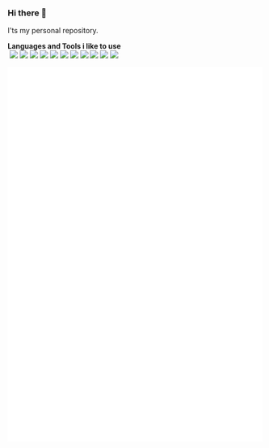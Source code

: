 ### Hi there 👋

I'ts my personal repository.

<p dir="auto"><strong>Languages and Tools i like to use</strong><br>
<a target="_blank" rel="noopener noreferrer" href="#">
<img src="" data-canonical-src="https://img.icons8.com/color/48/000000/mongodb.png" style="max-width: 100%;"></a>
<a target="_blank" rel="noopener noreferrer" href="https://camo.githubusercontent.com/c80e85f44dce04441e9e4ad21e93a1484018683d4a1d330057916f471f8b0f28/68747470733a2f2f696d672e69636f6e73382e636f6d2f636f6c6f722f34382f3030303030302f747970657363726970742e706e67"><img src="https://camo.githubusercontent.com/c80e85f44dce04441e9e4ad21e93a1484018683d4a1d330057916f471f8b0f28/68747470733a2f2f696d672e69636f6e73382e636f6d2f636f6c6f722f34382f3030303030302f747970657363726970742e706e67" data-canonical-src="https://img.icons8.com/color/48/000000/typescript.png" style="max-width: 100%;"></a>
<a target="_blank" rel="noopener noreferrer" href="https://camo.githubusercontent.com/da839b79b282a7658a172f07e13496fb18bcf9fa624d061def0e80f47a68ff1d/68747470733a2f2f696d672e69636f6e73382e636f6d2f636f6c6f722f34382f3030303030302f6a6176617363726970742e706e67"><img src="https://camo.githubusercontent.com/da839b79b282a7658a172f07e13496fb18bcf9fa624d061def0e80f47a68ff1d/68747470733a2f2f696d672e69636f6e73382e636f6d2f636f6c6f722f34382f3030303030302f6a6176617363726970742e706e67" data-canonical-src="https://img.icons8.com/color/48/000000/javascript.png" style="max-width: 100%;"></a>
<a target="_blank" rel="noopener noreferrer" href="https://camo.githubusercontent.com/97daff1d80f13f7b5e38e41f00e01fe02526c7e5f068c540345f212adabaff8b/68747470733a2f2f696d672e69636f6e73382e636f6d2f636f6c6f722f34382f3030303030302f616e67756c61726a732e706e67"><img src="https://camo.githubusercontent.com/97daff1d80f13f7b5e38e41f00e01fe02526c7e5f068c540345f212adabaff8b/68747470733a2f2f696d672e69636f6e73382e636f6d2f636f6c6f722f34382f3030303030302f616e67756c61726a732e706e67" data-canonical-src="https://img.icons8.com/color/48/000000/angularjs.png" style="max-width: 100%;"></a>
<a target="_blank" rel="noopener noreferrer" href="https://camo.githubusercontent.com/d5942ae771b21e3ea0576598c5c2b2070c0c4f6028e2605691a5c07b94923800/68747470733a2f2f696d672e69636f6e73382e636f6d2f636f6c6f722f34382f3030303030302f646f636b65722e706e67"><img src="https://camo.githubusercontent.com/d5942ae771b21e3ea0576598c5c2b2070c0c4f6028e2605691a5c07b94923800/68747470733a2f2f696d672e69636f6e73382e636f6d2f636f6c6f722f34382f3030303030302f646f636b65722e706e67" data-canonical-src="https://img.icons8.com/color/48/000000/docker.png" style="max-width: 100%;"></a>
<a target="_blank" rel="noopener noreferrer" href="https://camo.githubusercontent.com/fa5be1375cd5f950e889c5b5873de90fff7cd74514fdeef2ddd68171cc5494d9/68747470733a2f2f696d672e69636f6e73382e636f6d2f636f6c6f722f34382f3030303030302f6772617068716c2e706e67"><img src="https://camo.githubusercontent.com/fa5be1375cd5f950e889c5b5873de90fff7cd74514fdeef2ddd68171cc5494d9/68747470733a2f2f696d672e69636f6e73382e636f6d2f636f6c6f722f34382f3030303030302f6772617068716c2e706e67" data-canonical-src="https://img.icons8.com/color/48/000000/graphql.png" style="max-width: 100%;"></a>
<a target="_blank" rel="noopener noreferrer" href="https://camo.githubusercontent.com/6654077c582dc7a931a7f54d124ef1df886e09989128f3281e25f8390e41da8b/68747470733a2f2f696d672e69636f6e73382e636f6d2f636f6c6f722f34382f3030303030302f76697375616c2d73747564696f2e706e67"><img src="https://camo.githubusercontent.com/6654077c582dc7a931a7f54d124ef1df886e09989128f3281e25f8390e41da8b/68747470733a2f2f696d672e69636f6e73382e636f6d2f636f6c6f722f34382f3030303030302f76697375616c2d73747564696f2e706e67" data-canonical-src="https://img.icons8.com/color/48/000000/visual-studio.png" style="max-width: 100%;"></a>
<a target="_blank" rel="noopener noreferrer" href="https://camo.githubusercontent.com/e9141be13e6bea8c50af6d48f64700246faed666040ead23e74d4fc27bf411e3/68747470733a2f2f696d672e69636f6e73382e636f6d2f666c75656e742f34382f3030303030302f76697375616c2d73747564696f2d636f64652d323031392e706e67"><img src="https://camo.githubusercontent.com/e9141be13e6bea8c50af6d48f64700246faed666040ead23e74d4fc27bf411e3/68747470733a2f2f696d672e69636f6e73382e636f6d2f666c75656e742f34382f3030303030302f76697375616c2d73747564696f2d636f64652d323031392e706e67" data-canonical-src="https://img.icons8.com/fluent/48/000000/visual-studio-code-2019.png" style="max-width: 100%;"></a>
<a target="_blank" rel="noopener noreferrer" href="https://camo.githubusercontent.com/bc60041f5ea7b022c6419b73a15aaac12a2ede682867ec0d3e3c9ec374dce54b/68747470733a2f2f696d672e69636f6e73382e636f6d2f636f6c6f722f34382f3030303030302f6769742e706e67"><img src="https://camo.githubusercontent.com/bc60041f5ea7b022c6419b73a15aaac12a2ede682867ec0d3e3c9ec374dce54b/68747470733a2f2f696d672e69636f6e73382e636f6d2f636f6c6f722f34382f3030303030302f6769742e706e67" data-canonical-src="https://img.icons8.com/color/48/000000/git.png" style="max-width: 100%;"></a>
<a target="_blank" rel="noopener noreferrer" href="https://camo.githubusercontent.com/0795475ab521318b4426f7f9830c96d246fd15acd98350cf750dfa0bf3b41848/68747470733a2f2f696d672e69636f6e73382e636f6d2f636f6c6f722f34382f3030303030302f6d6963726f736f66742d73716c2d7365727665722e706e67"><img src="https://camo.githubusercontent.com/0795475ab521318b4426f7f9830c96d246fd15acd98350cf750dfa0bf3b41848/68747470733a2f2f696d672e69636f6e73382e636f6d2f636f6c6f722f34382f3030303030302f6d6963726f736f66742d73716c2d7365727665722e706e67" data-canonical-src="https://img.icons8.com/color/48/000000/microsoft-sql-server.png" style="max-width: 100%;"></a>
<a target="_blank" rel="noopener noreferrer" href="https://camo.githubusercontent.com/ba764960f9e7675596a03726bfde0df88b19b2ce95b5ef707c770e9da3e85f79/68747470733a2f2f696d672e69636f6e73382e636f6d2f636f6c6f722f34382f3030303030302f706f73746772656573716c2e706e67"><img src="https://camo.githubusercontent.com/ba764960f9e7675596a03726bfde0df88b19b2ce95b5ef707c770e9da3e85f79/68747470733a2f2f696d672e69636f6e73382e636f6d2f636f6c6f722f34382f3030303030302f706f73746772656573716c2e706e67" data-canonical-src="https://img.icons8.com/color/48/000000/postgreesql.png" style="max-width: 100%;"></a>
<a target="_blank" rel="noopener noreferrer" href="https://camo.githubusercontent.com/358b86f03335c5b01f32c0c1cc6456f8111c01630bd6d3e2ec0a8f479901e3a2/68747470733a2f2f696d672e69636f6e73382e636f6d2f636f6c6f722f34382f3030303030302f706f7765727368656c6c2e706e67"><img src="https://camo.githubusercontent.com/358b86f03335c5b01f32c0c1cc6456f8111c01630bd6d3e2ec0a8f479901e3a2/68747470733a2f2f696d672e69636f6e73382e636f6d2f636f6c6f722f34382f3030303030302f706f7765727368656c6c2e706e67" data-canonical-src="https://img.icons8.com/color/48/000000/powershell.png" style="max-width: 100%;"></a></p>

![Metrics](/github-metrics.svg)

<!--
**W-Maxo/W-Maxo** is a ✨ _special_ ✨ repository because its `README.md` (this file) appears on your GitHub profile.

Here are some ideas to get you started:

- 🔭 I’m currently working on ...
- 🌱 I’m currently learning ...
- 👯 I’m looking to collaborate on ...
- 🤔 I’m looking for help with ...
- 💬 Ask me about ...
- 📫 How to reach me: ...
- 😄 Pronouns: ...
- ⚡ Fun fact: ...
-->
